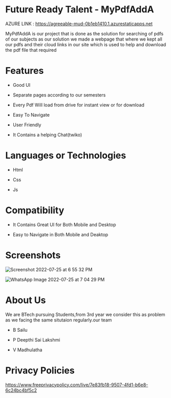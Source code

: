 # Future Ready Talent - MyPdfAddA



AZURE LINK : https://agreeable-mud-0b1eb1410.1.azurestaticapps.net



MyPdfAddA is our project that is done as the solution for searching of pdfs of our subjects 
as our solution we made a webpage that where we kept all our pdfs and their cloud links in our site which is used to help and download the pdf file that required


# Features
-  Good UI

-  Separate pages according to our semesters

-  Every Pdf Will load from drive for instant view or for download

-  Easy To Navigate

-  User Friendly

-  It Contains a helping Chat(twiko)



# Languages or Technologies

-  Html

-  Css

-  Js


# Compatibility
 -  It Contains Great UI for Both Mobile and Desktop
 
 -  Easy to Navigate in Both Mobile and Deaktop
 
# Screenshots
![Screenshot 2022-07-25 at 6 55 32 PM](https://user-images.githubusercontent.com/69979237/180792693-3d3ff0b4-7f03-436a-9b22-b0098d082c4a.jpg)

![WhatsApp Image 2022-07-25 at 7 04 29 PM](https://user-images.githubusercontent.com/69979237/180792971-ef75a3bc-113e-4923-9787-a69ea26089bc.jpeg)

# About Us
We are BTech pursuing Students,from 3rd year we consider this as problem as we facing the same situtaion regularly.our team

-  B Sailu

-  P Deepthi Sai Lakshmi

-  V Madhulatha


# Privacy Policies 

https://www.freeprivacypolicy.com/live/7e83fb18-9507-4fd1-b6e8-6c24bc4bf5c2
